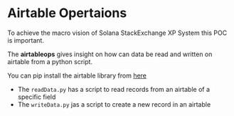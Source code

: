 # Airtable Opertaions

To achieve the macro vision of Solana StackExchange XP System this POC is important. 

The **airtableops** gives insight on how can data be read and written on airtable from a python script.

You can pip install the airtable library from [here](https://pypi.org/project/airtable/)

* The `readData.py` has a script to read records from an airtable of a specific field
* The `writeData.py` jas a script to create a new record in an airtable